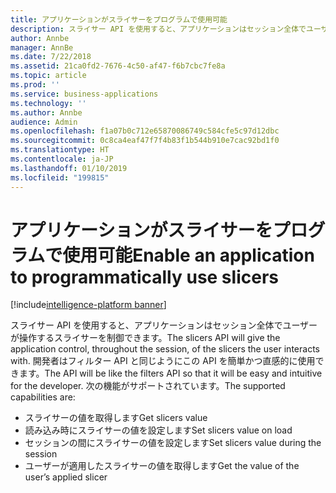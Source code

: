 ```yaml
---
title: アプリケーションがスライサーをプログラムで使用可能
description: スライサー API を使用すると、アプリケーションはセッション全体でユーザーが操作するスライサーを制御できます。
author: Annbe
manager: AnnBe
ms.date: 7/22/2018
ms.assetid: 21ca0fd2-7676-4c50-af47-f6b7cbc7fe8a
ms.topic: article
ms.prod: ''
ms.service: business-applications
ms.technology: ''
ms.author: Annbe
audience: Admin
ms.openlocfilehash: f1a07b0c712e65870086749c584cfe5c97d12dbc
ms.sourcegitcommit: 0c8ca4eaf47f7f4b83f1b544b910e7cac92bd1f0
ms.translationtype: HT
ms.contentlocale: ja-JP
ms.lasthandoff: 01/10/2019
ms.locfileid: "199815"
---
```

#  <a name="enable-an-application-to-programmatically-use-slicers"></a><span data-ttu-id="a4bea-103">アプリケーションがスライサーをプログラムで使用可能</span><span class="sxs-lookup"><span data-stu-id="a4bea-103">Enable an application to programmatically use slicers</span></span>

[!include[intelligence-platform banner](../../includes/intelligence-platform.md)]



<span data-ttu-id="a4bea-104">スライサー API を使用すると、アプリケーションはセッション全体でユーザーが操作するスライサーを制御できます。</span><span class="sxs-lookup"><span data-stu-id="a4bea-104">The slicers API will give the application control, throughout the session, of the slicers the user interacts with.</span></span> <span data-ttu-id="a4bea-105">開発者はフィルター API と同じようにこの API を簡単かつ直感的に使用できます。</span><span class="sxs-lookup"><span data-stu-id="a4bea-105">The API will be like the filters API so that it will be easy and intuitive for the developer.</span></span> <span data-ttu-id="a4bea-106">次の機能がサポートされています。</span><span class="sxs-lookup"><span data-stu-id="a4bea-106">The supported capabilities are:</span></span>

-   <span data-ttu-id="a4bea-107">スライサーの値を取得します</span><span class="sxs-lookup"><span data-stu-id="a4bea-107">Get slicers value</span></span>
-   <span data-ttu-id="a4bea-108">読み込み時にスライサーの値を設定します</span><span class="sxs-lookup"><span data-stu-id="a4bea-108">Set slicers value on load</span></span>
-   <span data-ttu-id="a4bea-109">セッションの間にスライサーの値を設定します</span><span class="sxs-lookup"><span data-stu-id="a4bea-109">Set slicers value during the session</span></span>
-   <span data-ttu-id="a4bea-110">ユーザーが適用したスライサーの値を取得します</span><span class="sxs-lookup"><span data-stu-id="a4bea-110">Get the value of the user’s applied slicer</span></span>
